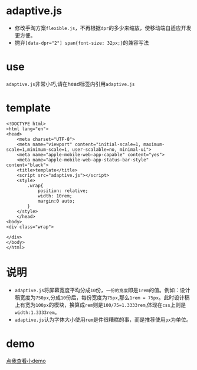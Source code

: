 # adaptive.js
  - 修改手淘方案`flexible.js`，不再根据`dpr`的多少来缩放，使移动端自适应开发更方便。
  - 抛弃`[data-dpr="2"] span{font-size: 32px;}`的兼容写法
# 

# use
`adaptive.js`非常小巧,请在head标签内引用`adaptive.js`

# template
    <!DOCTYPE html>
    <html lang="en">
    <head>
        <meta charset="UTF-8">
        <meta name="viewport" content="initial-scale=1, maximum-scale=1,minimum-scale=1, user-scalable=no, minimal-ui">
        <meta name="apple-mobile-web-app-capable" content="yes">
        <meta name="apple-mobile-web-app-status-bar-style" content="black">
        <title>template</title>
        <script src="adaptive.js"></script>
        <style>
            .wrap{
                position: relative;
                width: 10rem;
                margin:0 auto;
            }
        </style>
        </head>
    <body>
    <div class="wrap">

    </div>
    </body>
    </html>

# 说明
  - `adaptive.js`将屏幕宽度平均分成`10`份，`一份的宽度`即是`1rem`的值。例如：设计稿宽度为`750px`,分成`10`份后，每份宽度为`75px`,那么`1rem = 75px`。此时设计稿上有宽为`100px`的模块，换算成`rem`则是`100/75=1.3333rem`,体现在`css`上则是`width:1.3333rem`。
  - `adaptive.js`认为字体大小使用`rem`是件很糟糕的事，而是推荐使用`px`为单位。
  
# demo
[点我查看小demo](https://vibing.github.io/adaptive)
